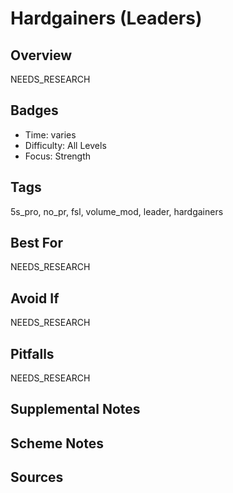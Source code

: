 # Hardgainers (Leaders)


## Overview
NEEDS_RESEARCH

## Badges
- Time: varies
- Difficulty: All Levels
- Focus: Strength

## Tags
5s_pro, no_pr, fsl, volume_mod, leader, hardgainers

## Best For
NEEDS_RESEARCH

## Avoid If
NEEDS_RESEARCH

## Pitfalls
NEEDS_RESEARCH

## Supplemental Notes


## Scheme Notes


## Sources

